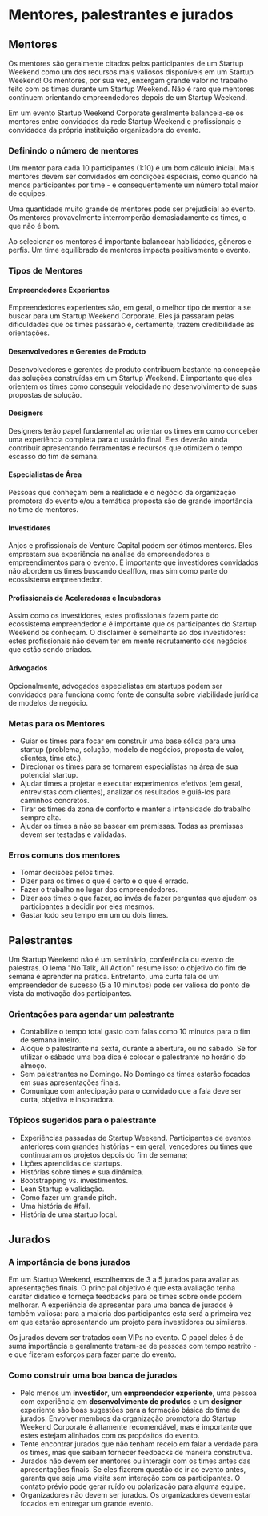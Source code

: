 Mentores, palestrantes e jurados
=======

## Mentores
Os mentores são geralmente citados pelos participantes de um Startup Weekend como um dos recursos mais valiosos disponíveis em um Startup Weekend! Os mentores, por sua vez, enxergam grande valor no trabalho feito com os times durante um Startup Weekend. Não é raro que mentores continuem orientando empreendedores depois de um Startup Weekend.

Em um evento Startup Weekend Corporate geralmente balanceia-se os mentores entre convidados da rede Startup Weekend e profissionais e convidados da própria instituição organizadora do evento.

### Definindo o número de mentores
Um mentor para cada 10 participantes (1:10) é um bom cálculo inicial. Mais mentores devem ser convidados em condições especiais, como quando há menos participantes por time - e consequentemente um número total maior de equipes.

Uma quantidade muito grande de mentores pode ser prejudicial ao evento. Os mentores provavelmente interromperão demasiadamente os times, o que não é bom.

Ao selecionar os mentores é importante balancear habilidades, gêneros e perfis. Um time equilibrado de mentores impacta positivamente o evento.

### Tipos de Mentores
#### Empreendedores Experientes
Empreendedores experientes são, em geral, o melhor tipo de mentor a se buscar para um Startup Weekend Corporate. Eles já passaram pelas dificuldades que os times passarão e, certamente, trazem credibilidade às orientações.

#### Desenvolvedores e Gerentes de Produto
Desenvolvedores e gerentes de produto contribuem bastante na concepção das soluções construídas em um Startup Weekend. É importante que eles orientem os times como conseguir velocidade no desenvolvimento de suas propostas de solução.

#### Designers
Designers terão papel fundamental ao orientar os times em como conceber uma experiência completa para o usuário final. Eles deverão ainda contribuir apresentando ferramentas e recursos que otimizem o tempo escasso do fim de semana.

#### Especialistas de Área
Pessoas que conheçam bem a realidade e o negócio da organização promotora do evento e/ou a temática proposta são de grande importância no time de mentores.  

#### Investidores
Anjos e profissionais de Venture Capital podem ser ótimos mentores. Eles emprestam sua experiência na análise de empreendedores e empreendimentos para o evento. É importante que investidores convidados não abordem os times buscando dealflow, mas sim como parte do ecossistema empreendedor.

#### Profissionais de Aceleradoras e Incubadoras
Assim como os investidores, estes profissionais fazem parte do ecossistema empreendedor e é importante que os participantes do Startup Weekend os conheçam. O disclaimer é semelhante ao dos investidores: estes profissionais não devem ter em mente recrutamento dos negócios que estão sendo criados.

#### Advogados
Opcionalmente, advogados especialistas em startups podem ser convidados para funciona como fonte de consulta sobre viabilidade jurídica de modelos de negócio.

### Metas para os Mentores
* Guiar os times para focar em construir uma base sólida para uma startup (problema, solução, modelo de negócios, proposta de valor, clientes, time etc.).
* Direcionar os times para se tornarem especialistas na área de sua potencial startup.
* Ajudar times a projetar e executar experimentos efetivos (em geral, entrevistas com clientes), analizar os resultados e guiá-los para caminhos concretos.
* Tirar os times da zona de conforto e manter a intensidade do trabalho sempre alta.
* Ajudar os times a não se basear em premissas. Todas as premissas devem ser testadas e validadas.

### Erros comuns dos mentores
* Tomar decisões pelos times.
* Dizer para os times o que é certo e o que é errado.
* Fazer o trabalho no lugar dos empreendedores.
* Dizer aos times o que fazer, ao invés de fazer perguntas que ajudem os participantes a decidir por eles mesmos.
* Gastar todo seu tempo em um ou dois times.

## Palestrantes
Um Startup Weekend não é um seminário, conferência ou evento de palestras. O lema "No Talk, All Action" resume isso: o objetivo do fim de semana é aprender na prática. Entretanto, uma curta fala de um empreendedor de sucesso (5 a 10 minutos) pode ser valiosa do ponto de vista da motivação dos participantes.

### Orientações para agendar um palestrante
* Contabilize o tempo total gasto com falas como 10 minutos para o fim de semana inteiro. 
* Aloque o palestrante na sexta, durante a abertura, ou no sábado. Se for utilizar o sábado uma boa dica é colocar o palestrante no horário do almoço. 
* Sem palestrantes no Domingo. No Domingo os times estarão focados em suas apresentações finais.
* Comunique com antecipação para o convidado que a fala deve ser curta, objetiva e inspiradora.


### Tópicos sugeridos para o palestrante
* Experiências passadas de Startup Weekend. Participantes de eventos anteriores com grandes histórias - em geral, vencedores ou times que continuaram os projetos depois do fim de semana;
* Lições aprendidas de startups.
* Histórias sobre times e sua dinâmica.
* Bootstrapping vs. investimentos.
* Lean Startup e validação.
* Como fazer um grande pitch.
* Uma história de #fail.
* História de uma startup local.

## Jurados
### A importância de bons jurados
Em um Startup Weekend, escolhemos de 3 a 5 jurados para avaliar as apresentações finais. O principal objetivo é que esta avaliação tenha caráter didático e forneça feedbacks para os times sobre onde podem melhorar. A experiência de apresentar para uma banca de jurados é também valiosa: para a maioria dos participantes esta será a primeira vez em que estarão apresentando um projeto para investidores ou similares.

Os jurados devem ser tratados com VIPs no evento. O papel deles é de suma importância e geralmente tratam-se de pessoas com tempo restrito - e que fizeram esforços para fazer parte do evento.

### Como construir uma boa banca de jurados
* Pelo menos um **investidor**, um **empreendedor experiente**, uma pessoa com experiência em **desenvolvimento de produtos** e um **designer** experiente são boas sugestões para a formação básica do time de jurados. Envolver membros da organização promotora do Startup Weekend Corporate é altamente recomendável, mas é importante que estes estejam alinhados com os propósitos do evento.
* Tente encontrar jurados que não tenham receio em falar a verdade para os times, mas que saibam fornecer feedbacks de maneira construtiva.
* Jurados não devem ser mentores ou interagir com os times antes das apresentações finais. Se eles fizerem questão de ir ao evento antes, garanta que seja uma visita sem interação com os participantes. O contato prévio pode gerar ruído ou polarização para alguma equipe.
* Organizadores não devem ser jurados. Os organizadores devem estar focados em entregar um grande evento.

## 
